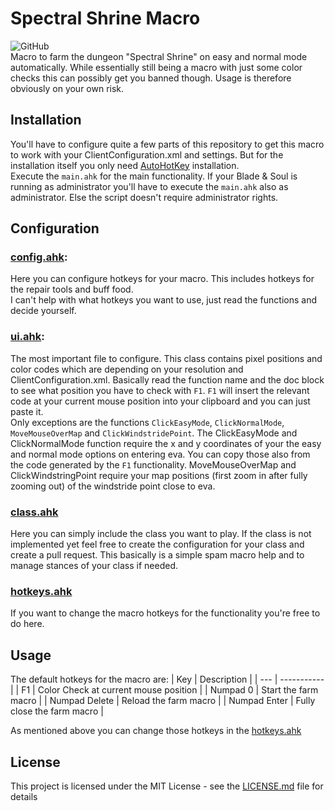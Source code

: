 # Spectral Shrine Macro
![GitHub](https://img.shields.io/github/license/DaRealFreak/bns-project-eva)  
Macro to farm the dungeon "Spectral Shrine" on easy and normal mode automatically. While essentially still being a macro with just some color checks this can possibly get you banned though. Usage is therefore obviously on your own risk.

## Installation
You'll have to configure quite a few parts of this repository to get this macro to work with your ClientConfiguration.xml and settings.
But for the installation itself you only need [AutoHotKey](https://www.autohotkey.com/) installation.  
Execute the `main.ahk` for the main functionality. If your Blade & Soul is running as administrator you'll have to execute the `main.ahk` also as administrator. Else the script doesn't require administrator rights.

## Configuration

### [config.ahk](config.ahk):
Here you can configure hotkeys for your macro. This includes hotkeys for the repair tools and buff food.  
I can't help with what hotkeys you want to use, just read the functions and decide yourself.

### [ui.ahk](ui.ahk):
The most important file to configure. This class contains pixel positions and color codes which are depending on your resolution and ClientConfiguration.xml.
Basically read the function name and the doc block to see what position you have to check with `F1`. `F1` will insert the relevant code at your current mouse position into your clipboard and you can just paste it.  
Only exceptions are the functions `ClickEasyMode`, `ClickNormalMode`, `MoveMouseOverMap` and `ClickWindstridePoint`.
The ClickEasyMode and ClickNormalMode function require the x and y coordinates of your the easy and normal mode options on entering eva. You can copy those also from the code generated by the `F1` functionality. MoveMouseOverMap and ClickWindstringPoint require your map positions (first zoom in after fully zooming out) of the windstride point close to eva.  

### [class.ahk](class.ahk)
Here you can simply include the class you want to play. If the class is not implemented yet feel free to create the configuration for your class and create a pull request.
This basically is a simple spam macro help and to manage stances of your class if needed.

### [hotkeys.ahk](hotkey.ahk)
If you want to change the macro hotkeys for the functionality you're free to do here.

## Usage
The default hotkeys for the macro are:
| Key | Description |
| --- | ----------- |
| F1 | Color Check at current mouse position |
| Numpad 0 | Start the farm macro |
| Numpad Delete | Reload the farm macro |
| Numpad Enter | Fully close the farm macro |

As mentioned above you can change those hotkeys in the [hotkeys.ahk](hotkeys.ahk)

## License
This project is licensed under the MIT License - see the [LICENSE.md](LICENSE) file for details

